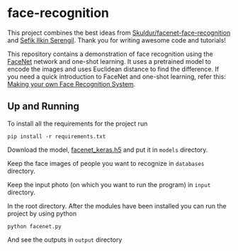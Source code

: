 # face-recognition

This project combines the best ideas from [Skuldur/facenet-face-recognition](https://github.com/Skuldur/facenet-face-recognition) and [Sefik Ilkin Serengil](https://sefiks.com/2018/09/03/face-recognition-with-facenet-in-keras/). Thank you for writing awesome code and tutorials!

This repository contains a demonstration of face recognition using the [FaceNet](https://arxiv.org/pdf/1503.03832.pdf) network  and one-shot learning. It uses a pretrained model to encode the images and uses Euclidean distance to find the difference. If you need a quick introduction to FaceNet and one-shot learning, refer this: [Making your own Face Recognition System](https://medium.freecodecamp.org/making-your-own-face-recognition-system-29a8e728107c).

## Up and Running

To install all the requirements for the project run

	pip install -r requirements.txt

Download the model, [facenet_keras.h5](https://www.dropbox.com/s/xwn57bffg5xobb8/facenet_keras.h5?dl=1) and put it in `models` directory.
	
Keep the face images of people you want to recognize in `databases` directory. 

Keep the input photo (on which you want to run the program) in `input` directory.

In the root directory. After the modules have been installed you can run the project by using python

	python facenet.py
	
And see the outputs in `output` directory
